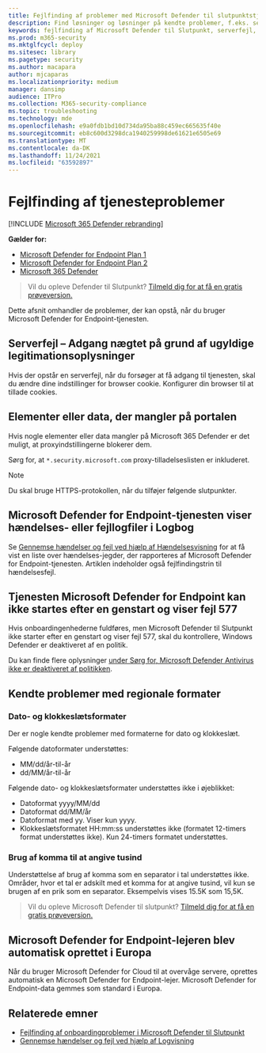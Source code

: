 ```yaml
---
title: Fejlfinding af problemer med Microsoft Defender til slutpunktstjenesten
description: Find løsninger og løsninger på kendte problemer, f.eks. serverfejl, når du forsøger at få adgang til tjenesten.
keywords: fejlfinding af Microsoft Defender til Slutpunkt, serverfejl, adgang nægtet, ugyldige legitimationsoplysninger, ingen data, dashboardportal, tillad, hændelsesvisning
ms.prod: m365-security
ms.mktglfcycl: deploy
ms.sitesec: library
ms.pagetype: security
ms.author: macapara
author: mjcaparas
ms.localizationpriority: medium
manager: dansimp
audience: ITPro
ms.collection: M365-security-compliance
ms.topic: troubleshooting
ms.technology: mde
ms.openlocfilehash: e9a0fdb1bd10d734da95ba88c459ec665635f40e
ms.sourcegitcommit: eb8c600d3298dca1940259998de61621e6505e69
ms.translationtype: MT
ms.contentlocale: da-DK
ms.lasthandoff: 11/24/2021
ms.locfileid: "63592897"
---
```

# <a name="troubleshoot-service-issues"></a>Fejlfinding af tjenesteproblemer

[!INCLUDE [Microsoft 365 Defender rebranding](../../includes/microsoft-defender.md)]

**Gælder for:**
- [Microsoft Defender for Endpoint Plan 1](https://go.microsoft.com/fwlink/p/?linkid=2154037)
- [Microsoft Defender for Endpoint Plan 2](https://go.microsoft.com/fwlink/p/?linkid=2154037)
- [Microsoft 365 Defender](https://go.microsoft.com/fwlink/?linkid=2118804)

> Vil du opleve Defender til Slutpunkt? [Tilmeld dig for at få en gratis prøveversion.](https://signup.microsoft.com/create-account/signup?products=7f379fee-c4f9-4278-b0a1-e4c8c2fcdf7e&ru=https://aka.ms/MDEp2OpenTrial?ocid=docs-wdatp-pullalerts-abovefoldlink)

Dette afsnit omhandler de problemer, der kan opstå, når du bruger Microsoft Defender for Endpoint-tjenesten.

## <a name="server-error---access-is-denied-due-to-invalid-credentials"></a>Serverfejl – Adgang nægtet på grund af ugyldige legitimationsoplysninger

Hvis der opstår en serverfejl, når du forsøger at få adgang til tjenesten, skal du ændre dine indstillinger for browser cookie.
Konfigurer din browser til at tillade cookies.

## <a name="elements-or-data-missing-on-the-portal"></a>Elementer eller data, der mangler på portalen

Hvis nogle elementer eller data mangler på Microsoft 365 Defender er det muligt, at proxyindstillingerne blokerer dem.

Sørg for, at `*.security.microsoft.com` proxy-tilladelseslisten er inkluderet.

> [!NOTE]
> Du skal bruge HTTPS-protokollen, når du tilføjer følgende slutpunkter.

## <a name="microsoft-defender-for-endpoint-service-shows-event-or-error-logs-in-the-event-viewer"></a>Microsoft Defender for Endpoint-tjenesten viser hændelses- eller fejllogfiler i Logbog

Se [Gennemse hændelser og fejl ved hjælp af Hændelsesvisning](event-error-codes.md) for at få vist en liste over hændelses-jegder, der rapporteres af Microsoft Defender for Endpoint-tjenesten. Artiklen indeholder også fejlfindingstrin til hændelsesfejl.

## <a name="microsoft-defender-for-endpoint-service-fails-to-start-after-a-reboot-and-shows-error-577"></a>Tjenesten Microsoft Defender for Endpoint kan ikke startes efter en genstart og viser fejl 577

Hvis onboardingenhederne fuldføres, men Microsoft Defender til Slutpunkt ikke starter efter en genstart og viser fejl 577, skal du kontrollere, Windows Defender er deaktiveret af en politik.

Du kan finde flere oplysninger [under Sørg for, Microsoft Defender Antivirus ikke er deaktiveret af politikken](troubleshoot-onboarding.md#ensure-that-microsoft-defender-antivirus-is-not-disabled-by-a-policy).

## <a name="known-issues-with-regional-formats"></a>Kendte problemer med regionale formater

### <a name="date-and-time-formats"></a>Dato- og klokkeslætsformater

Der er nogle kendte problemer med formaterne for dato og klokkeslæt.

Følgende datoformater understøttes:

- MM/dd/år-til-år
- dd/MM/år-til-år

Følgende dato- og klokkeslætsformater understøttes ikke i øjeblikket:

- Datoformat yyyy/MM/dd
- Datoformat dd/MM/år
- Datoformat med yy. Viser kun yyyy.
- Klokkeslætsformatet HH:mm:ss understøttes ikke (formatet 12-timers format understøttes ikke). Kun 24-timers formatet understøttes.

### <a name="use-of-comma-to-indicate-thousand"></a>Brug af komma til at angive tusind

Understøttelse af brug af komma som en separator i tal understøttes ikke. Områder, hvor et tal er adskilt med et komma for at angive tusind, vil kun se brugen af en prik som en separator. Eksempelvis vises 15.5K som 15,5K.

> Vil du opleve Microsoft Defender til slutpunkt? [Tilmeld dig for at få en gratis prøveversion.](https://signup.microsoft.com/create-account/signup?products=7f379fee-c4f9-4278-b0a1-e4c8c2fcdf7e&ru=https://aka.ms/MDEp2OpenTrial?ocid=docs-wdatp-troubleshoot-belowfoldlink)

## <a name="microsoft-defender-for-endpoint-tenant-was-automatically-created-in-europe"></a>Microsoft Defender for Endpoint-lejeren blev automatisk oprettet i Europa

Når du bruger Microsoft Defender for Cloud til at overvåge servere, oprettes automatisk en Microsoft Defender for Endpoint-lejer. Microsoft Defender for Endpoint-data gemmes som standard i Europa.

## <a name="related-topics"></a>Relaterede emner

- [Fejlfinding af onboardingproblemer i Microsoft Defender til Slutpunkt](troubleshoot-onboarding.md)
- [Gennemse hændelser og fejl ved hjælp af Logvisning](event-error-codes.md)
